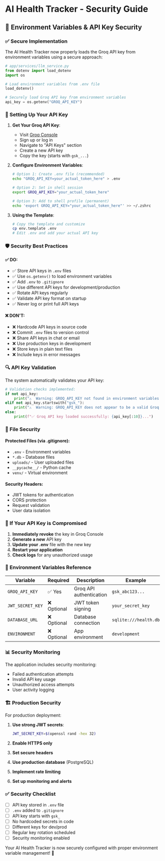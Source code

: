 # AI Health Tracker - Security Guide

## 🔐 Environment Variables & API Key Security

### ✅ Secure Implementation
The AI Health Tracker now properly loads the Groq API key from environment variables using a secure approach:

```python
# app/services/llm_service.py
from dotenv import load_dotenv
import os

# Load environment variables from .env file
load_dotenv()

# Securely load Groq API key from environment variables
api_key = os.getenv("GROQ_API_KEY")
```

### 🔑 Setting Up Your API Key

1. **Get Your Groq API Key**:
   - Visit [Groq Console](https://console.groq.com/)
   - Sign up or log in
   - Navigate to "API Keys" section
   - Create a new API key
   - Copy the key (starts with `gsk_...`)

2. **Configure Environment Variables**:
   ```bash
   # Option 1: Create .env file (recommended)
   echo "GROQ_API_KEY=your_actual_token_here" > .env
   
   # Option 2: Set in shell session
   export GROQ_API_KEY="your_actual_token_here"
   
   # Option 3: Add to shell profile (permanent)
   echo 'export GROQ_API_KEY="your_actual_token_here"' >> ~/.zshrc
   ```

3. **Using the Template**:
   ```bash
   # Copy the template and customize
   cp env.template .env
   # Edit .env and add your actual API key
   ```

### 🛡️ Security Best Practices

#### ✅ DO:
- ✅ Store API keys in `.env` files
- ✅ Use `os.getenv()` to load environment variables
- ✅ Add `.env` to `.gitignore`
- ✅ Use different API keys for development/production
- ✅ Rotate API keys regularly
- ✅ Validate API key format on startup
- ✅ Never log or print full API keys

#### ❌ DON'T:
- ❌ Hardcode API keys in source code
- ❌ Commit `.env` files to version control
- ❌ Share API keys in chat or email
- ❌ Use production keys in development
- ❌ Store keys in plain text files
- ❌ Include keys in error messages

### 🔍 API Key Validation

The system automatically validates your API key:

```python
# Validation checks implemented:
if not api_key:
    print("⚠️  Warning: GROQ_API_KEY not found in environment variables.")
elif not api_key.startswith("gsk_"):
    print("⚠️  Warning: GROQ_API_KEY does not appear to be a valid Groq API key.")
else:
    print(f"✅ Groq API key loaded successfully: {api_key[:10]}...")
```

### 📁 File Security

#### Protected Files (via .gitignore):
- `.env` - Environment variables
- `*.db` - Database files
- `uploads/` - User uploaded files
- `__pycache__/` - Python cache
- `venv/` - Virtual environment

#### Security Headers:
- JWT tokens for authentication
- CORS protection
- Request validation
- User data isolation

### 🚨 If Your API Key is Compromised

1. **Immediately revoke** the key in Groq Console
2. **Generate a new** API key
3. **Update your .env** file with the new key
4. **Restart your application**
5. **Check logs** for any unauthorized usage

### 🔧 Environment Variables Reference

| Variable | Required | Description | Example |
|----------|----------|-------------|---------|
| `GROQ_API_KEY` | ✅ Yes | Groq API authentication | `gsk_abc123...` |
| `JWT_SECRET_KEY` | ❌ Optional | JWT token signing | `your_secret_key` |
| `DATABASE_URL` | ❌ Optional | Database connection | `sqlite:///health.db` |
| `ENVIRONMENT` | ❌ Optional | App environment | `development` |

### 📊 Security Monitoring

The application includes security monitoring:
- Failed authentication attempts
- Invalid API key usage
- Unauthorized access attempts
- User activity logging

### 🏗️ Production Security

For production deployment:

1. **Use strong JWT secrets**:
   ```bash
   JWT_SECRET_KEY=$(openssl rand -hex 32)
   ```

2. **Enable HTTPS only**
3. **Set secure headers**
4. **Use production database** (PostgreSQL)
5. **Implement rate limiting**
6. **Set up monitoring and alerts**

### ✅ Security Checklist

- [ ] API key stored in `.env` file
- [ ] `.env` added to `.gitignore`
- [ ] API key starts with `gsk_`
- [ ] No hardcoded secrets in code
- [ ] Different keys for dev/prod
- [ ] Regular key rotation scheduled
- [ ] Security monitoring enabled

Your AI Health Tracker is now securely configured with proper environment variable management! 🔐 